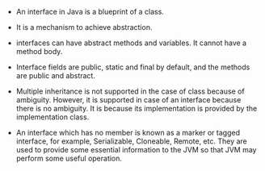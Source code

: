 * An interface in Java is a blueprint of a class.

* It is a mechanism to achieve abstraction.

* interfaces can have abstract methods and variables. It cannot have a method body.

* Interface fields are public, static and final by default, and the methods are     public and abstract.

* Multiple inheritance is not supported in the case of class because of ambiguity. 
  However, it is supported in case of an interface because there is no ambiguity. 
  It is because its implementation is provided by the implementation class.

* An interface which has no member is known as a marker or tagged interface, 
  for example, Serializable, Cloneable, Remote, etc. They are used to provide 
  some essential information to the JVM so that JVM may perform some useful operation. 